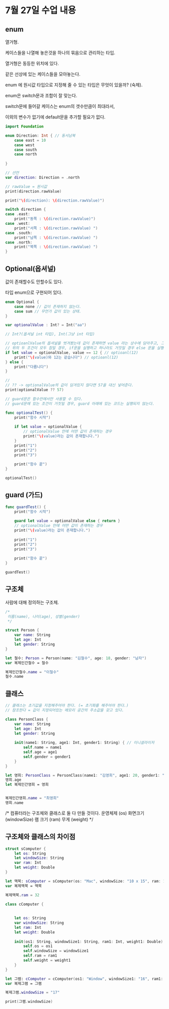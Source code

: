 7월 27일 수업 내용
===

enum
---
열거형.  

케이스들을 나열해 놓은것을 하나의 묶음으로 관리하는 타입.  

열거형은 동등한 위치에 있다.   

같은 선상에 있는 케이스들을 모아놓는다.   

enum 에 원시값 타입으로 지정해 줄 수 있는 타입은 무엇이 있을까? (숙제).  

enum은 switch문과 조합이 잘 맞는다.   

switch문에 들어갈 케이스는 enum의 갯수만큼이 최대라서,   

이외의 변수가 없기에 default문을 추가할 필요가 없다.   

```swift
import Foundation

enum Direction: Int { // 동서남북
    case east = 10
    case west
    case south
    case north
    
}
```

```swift
// 선언
var direction: Direction = .north

// rawValue = 원시값
print(direction.rawValue)

print("\(direction): \(direction.rawValue)")

switch direction {
case .east:
    print("동쪽 : \(direction.rawValue)")
case .west:
    print("서쪽 : \(direction.rawValue) ")
case .south:
    print("남쪽 : \(direction.rawValue) ")
case .north:
    print("북쪽 : \(direction.rawValue) ")
}
```

Optional(옵셔널)
---
값이 존재할수도 안할수도 있다.   

타입 enum으로 구현되어 있다.   

```swift
enum Optional {
    case none // 값이 존재하지 않는다.
    case sum // 무언가 값이 있는 상태.
}

var optionalValue : Int? = Int("aa")

// Int?(옵셔널 int 타입), Int(그냥 int 타입)

// optioanlValue의 옵셔널을 벗겨봤는데 값이 존재하면 value 라는 상수에 담아주고, 그 value가 12와 같은지 비교한다.
// 위의 두 조건이 모두 참일 경우, if문을 실행하고 하나라도 거짓일 경우 else 문을 실행한다.
if let value = optionalValue, value == 12 { // optioanl(12)
    print("\(value)와 12는 같습니다") // optioanl(12)
} else {
    print("다릅니다")
}

//
// ?? -> optionalValue의 값이 담겨있지 않다면 57을 대신 넣어준다.
print(optionalValue ?? 57)

// guard문은 함수안에서만 사용할 수 있다.
// guard문에 있는 조건이 거짓일 경우, guard 아래에 있는 코드는 실행되지 않는다.

func optionalTest() {
    print("함수 시작")
    
    if let value = optionalValue {
        // optionalValue 안에 어떤 값이 존재하는 경우
        print("\(value)라는 값이 존재합니다.")
    }
    print("1")
    print("2")
    print("3")
    
    print("함수 끝")
}

optionalTest()
```

guard (가드)
---

```swift
func guardTest() {
    print("함수 시작")
    
    guard let value = optionalValue else { return }
    // optionalValue 안에 어떤 값이 존재하는 경우
    print("\(value)라는 값이 존재합니다.")
    
    print("1")
    print("2")
    print("3")
    
    print("함수 끝")
}

guardTest()
```

구조체
---

사람에 대해 정의하는 구조체.  

```swift
/*
 이름(name), 나이(age), 성별(gender)
 */

struct Person {
    var name: String
    let age: Int
    let gender: String
}

let 철수: Person = Person(name: "김철수", age: 18, gender: "남자")
var 복제인간철수 = 철수

복제인간철수.name = "이철수"
철수.name
```

클래스
---

```swift
// 클래스는 초기값을 지정해주어야 한다. (= 초기화를 해주어야 한다.)
// 참조한다 = 값이 지정되어있는 메모리 공간의 주소값을 갖고 있다.

class PersonClass {
    var name: String
    let age: Int
    let gender: String
    
    init(name1: String, age1: Int, gender1: String) { // 이니셜라이저
        self.name = name1
        self.age = age1
        self.gender = gender1
    }
}

let 영희: PersonClass = PersonClass(name1: "김영희", age1: 20, gender1: "여자")
영희.age
let 복제인간영희 = 영희


복제인간영희.name = "최영희"
영희.name
```

/*
 컴퓨터라는 구조체와 클래스로 둘 다 만들 것이다.
 운영체제 (os)
 화면크기 (windowSize)
 램 크기 (ram)
 무게 (weight)
 */


구조체와 클래스의 차이점
---
```swift
struct sComputer {
    let os: String
    let windowSize: String
    var ram: Int
    let weight: Double
}

let 맥북: sComputer = sComputer(os: "Mac", windowSize: "10 x 15", ram: 16, weight: 2.3)
var 복제맥북 = 맥북

복제맥북.ram = 32

class cComputer {
    
    
    let os: String
    var windowSize: String
    let ram: Int
    let weight: Double
    
    init(os1: String, windowSize1: String, ram1: Int, weight1: Double) {
        self.os = os1
        self.windowSize = windowSize1
        self.ram = ram1
        self.weight = weight1
    }
}

let 그램: cComputer = cComputer(os1: "Window", windowSize1: "16", ram1: 32, weight1: 1.9)
var 복제그램 = 그램

복제그램.windowSize = "17"

print(그램.windowSize)
```
